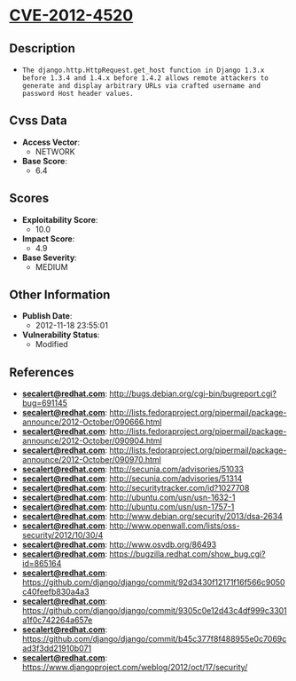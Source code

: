 
# [CVE-2012-4520](http://bugs.debian.org/cgi-bin/bugreport.cgi?bug=691145)

## Description

- `The django.http.HttpRequest.get_host function in Django 1.3.x before 1.3.4 and 1.4.x before 1.4.2 allows remote attackers to generate and display arbitrary URLs via crafted username and password Host header values.`

## Cvss Data

- **Access Vector**:
  - NETWORK
- **Base Score**:
  - 6.4

## Scores

- **Exploitability Score**:
  - 10.0
- **Impact Score**:
  - 4.9
- **Base Severity**:
  - MEDIUM

## Other Information

- **Publish Date**:
  - 2012-11-18 23:55:01
- **Vulnerability Status**:
  - Modified

## References

- **secalert@redhat.com**: http://bugs.debian.org/cgi-bin/bugreport.cgi?bug=691145
- **secalert@redhat.com**: http://lists.fedoraproject.org/pipermail/package-announce/2012-October/090666.html
- **secalert@redhat.com**: http://lists.fedoraproject.org/pipermail/package-announce/2012-October/090904.html
- **secalert@redhat.com**: http://lists.fedoraproject.org/pipermail/package-announce/2012-October/090970.html
- **secalert@redhat.com**: http://secunia.com/advisories/51033
- **secalert@redhat.com**: http://secunia.com/advisories/51314
- **secalert@redhat.com**: http://securitytracker.com/id?1027708
- **secalert@redhat.com**: http://ubuntu.com/usn/usn-1632-1
- **secalert@redhat.com**: http://ubuntu.com/usn/usn-1757-1
- **secalert@redhat.com**: http://www.debian.org/security/2013/dsa-2634
- **secalert@redhat.com**: http://www.openwall.com/lists/oss-security/2012/10/30/4
- **secalert@redhat.com**: http://www.osvdb.org/86493
- **secalert@redhat.com**: https://bugzilla.redhat.com/show_bug.cgi?id=865164
- **secalert@redhat.com**: https://github.com/django/django/commit/92d3430f12171f16f566c9050c40feefb830a4a3
- **secalert@redhat.com**: https://github.com/django/django/commit/9305c0e12d43c4df999c3301a1f0c742264a657e
- **secalert@redhat.com**: https://github.com/django/django/commit/b45c377f8f488955e0c7069cad3f3dd21910b071
- **secalert@redhat.com**: https://www.djangoproject.com/weblog/2012/oct/17/security/
